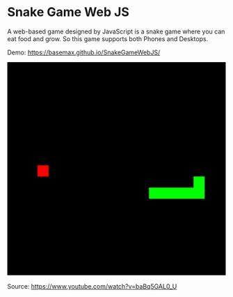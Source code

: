 # Snake Game Web JS

A web-based game designed by JavaScript is a snake game where you can eat food and grow. So this game supports both Phones and Desktops.

Demo: https://basemax.github.io/SnakeGameWebJS/

[![](preview.jpg)](https://basemax.github.io/SnakeGameWebJS/)

Source: https://www.youtube.com/watch?v=baBq5GAL0_U
